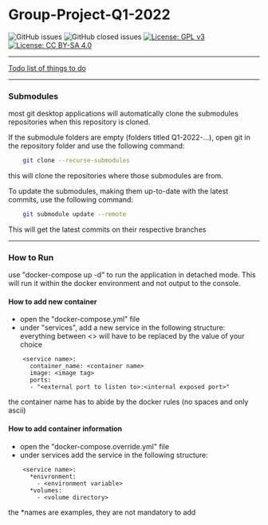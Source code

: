 # Group-Project-Q1-2022

![GitHub issues](https://img.shields.io/github/issues-raw/After-Dark-Communications/Group-Project-Q1-2022)
![GitHub closed issues](https://img.shields.io/github/issues-closed-raw/After-Dark-Communications/Group-Project-Q1-2022)
[![License: GPL v3](https://img.shields.io/badge/License-GPLv3-blue.svg)](https://www.gnu.org/licenses/gpl-3.0)
[![License: CC BY-SA 4.0](https://licensebuttons.net/l/by-sa/4.0/80x15.png)](https://creativecommons.org/licenses/by-sa/4.0/)
***

[Todo list of things to do](https://github.com/orgs/After-Dark-Communications/projects/1/views/5)


---

### Submodules

most git desktop applications will automatically clone the submodules repositories when this repository is cloned.

If the submodule folders are empty (folders titled Q1-2022-...), open git in the repository folder and use the following command:
```bash
    git clone --recurse-submodules
```
this will clone the repositories where those submodules are from.

To update the submodules, making them up-to-date with the latest commits, use the following command:
```bash
    git submodule update --remote
```
This will get the latest commits on their respective branches

---

### How to Run
use "docker-compose up -d" to run the application in detached mode. This will run it within the docker environment and not output to the console.

#### How to add new container

- open the "docker-compose.yml" file
- under "services", add a new service in the following structure:
everything between <> will have to be replaced by the value of your choice
```
    <service name>:
      container_name: <container name>
      image: <image tag>
      ports:
      - "<external port to listen to>:<internal exposed port>"
```
the container name has to abide by the docker rules (no spaces and only ascii)

#### How to add container information

- open the "docker-compose.override.yml" file
- under services add the service in the following structure:
```
    <service name>:
      *enivronment:
        - <environment variable>
      *volumes:
        - <volume directory>
```
the *names are examples, they are not mandatory to add
